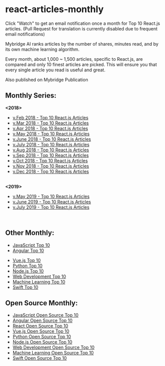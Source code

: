 # react-articles-monthly

Click "Watch" to get an email notification once a month for Top 10 React.js articles. (Pull Request for translation is currently disabled due to frequent email notifications) 

Mybridge AI ranks articles by the number of shares, minutes read, and by its own machine learning algorithm.

Every month, about 1,000 ~ 1,500 articles, specific to React.js, are compared and only 10 finest articles are picked. This will ensure you that every single article you read is useful and great.

Also published on Mybridge Publication

## Monthly Series:

<b><2018></b>
* [v.Feb 2018 - Top 10 React.js Articles](./src/02-2018.md)
* [v.Mar 2018 - Top 10 React.js Articles](./src/03-2018.md)
* [v.Apr 2018 - Top 10 React.js Articles](./src/04-2018.md)
* [v.May 2018 - Top 10 React.js Articles](./src/05-2018.md)
* [v.June 2018 - Top 10 React.js Articles](./src/06-2018.md)
* [v.July 2018 - Top 10 React.js Articles](./src/07-2018.md)
* [v.Aug 2018 - Top 10 React.js Articles](./src/08-2018.md)
* [v.Sep 2018 - Top 10 React.js Articles](./src/09-2018.md)
* [v.Oct 2018 - Top 10 React.js Articles](./src/10-2018.md)
* [v.Nov 2018 - Top 10 React.js Articles](./src/11-2018.md)
* [v.Dec 2018 - Top 10 React.js Articles](./src/12-2018.md)

<br>
<b><2019></b>

  
* [v.May 2019 - Top 10 React.js Articles](./src/05-2019.md)  
* [v.June 2019 - Top 10 React.js Articles](./src/06-2019.md)  
* [v.July 2019 - Top 10 React.js Articles](./src/07-2019.md) 

  

<br>

## Other Monthly:
* [JavaScript Top 10](https://github.com/Mybridge/javascript-articles-monthly)
* [Angular Top 10](https://github.com/Mybridge/angular-articles)
<!-- * [React Top 10](https://github.com/Mybridge/react-articles-monthly) -->
* [Vue.js Top 10](https://github.com/Mybridge/vuejs-articles)
* [Python Top 10](https://github.com/Mybridge/python-articles)
* [Node.js Top 10](https://github.com/Mybridge/nodejs-articles)
* [Web Development Top 10](https://github.com/Mybridge/web-development-articles)
* [Machine Learning Top 10](https://github.com/Mybridge/machine-learning-articles)
* [Swift Top 10](https://github.com/Mybridge/swift-articles)

## Open Source Monthly:
* [JavaScript Open Source Top 10](https://github.com/Mybridge/javascript-open-source)
* [Angular Open Source Top 10](https://github.com/Mybridge/angular-open-source)
* [React Open Source Top 10](https://github.com/Mybridge/reactjs-open-source)
* [Vue.js Open Source Top 10](https://github.com/Mybridge/vuejs-open-source)
* [Python Open Source Top 10](https://github.com/Mybridge/python-open-source)
* [Node.js Open Source Top 10](https://github.com/Mybridge/nodejs-open-source)
* [Web Development Open Source Top 10](https://github.com/Mybridge/web-development-articles)
* [Machine Learning Open Source Top 10](https://github.com/Mybridge/machine-learning-open-source)
* [Swift Open Source Top 10](https://github.com/Mybridge/swift-open-source)
